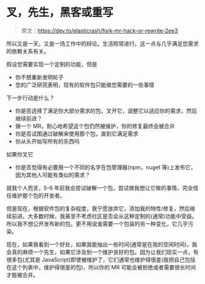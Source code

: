 # 叉，先生，黑客或重写

> 原文：<https://dev.to/elasticrash/fork-mr-hack-or-rewrite-2ee3>

所以又是一天，又是一场工作中的辩论。生活照常进行。这一点与几乎满足您需求的依赖关系有关。

假设您需要实现一个定制的功能，但是

*   你不想重新发明轮子
*   您的广泛研究表明，现有的软件包只能做您需要的一些事情

下一步行动是什么？

*   你是否选择了满足你大部分需求的包，叉开它，调整它以适应你的需求，然后继续前进？
*   做一个 MR，耐心地希望这个包仍然被维护，你的修复最终会被合并
*   你是否试图通过破解来使用那个包，直到它满足需求
*   你从头开始写所有的东西吗

如果你叉它

*   你是否觉得有必要用一个不同的名字在包管理器(npm，nuget 等)上发布它，因为其他人可能有类似的需求？

就我个人而言，5-6 年前我会尝试破解一个包，尝试做我想让它做的事情，完全信任维护那个包的开发者。

但是现在，根据软件包的复杂程度，我宁愿放弃它，添加我的特性/修复，然后继续前进。大多数时候，我甚至不考虑社区是否会从这种定制的(通常)功能中受益。所以我不想公开发布新的包。更不用说谁需要一个包装的另一种变化，它几乎污染。

现在，如果我看到一个好处，如果我能抽出一些时间(通常是在我的空闲时间)，我会真的麻烦一个先生，如果它涉及到一个维护良好的包。因为让我们现实一点，有很多包(尤其是 JavaScript)即使被维护了，它们通常也维护得很差(我把自己包括在这个列表中，维护得很差的包)，所以你的 MR 可能会被拒绝或者需要很长时间才能被合并。